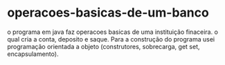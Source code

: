 # operacoes-basicas-de-um-banco
o programa em java faz operacoes basicas de uma instituição finaceira. o qual cria a conta, deposito e saque. Para a construção do programa usei programação orientada a objeto (construtores, sobrecarga, get set, encapsulamento).

